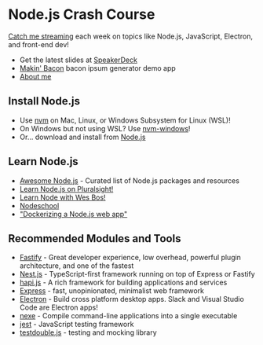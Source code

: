 # Node.js Crash Course

[Catch me streaming](https://www.twitch.tv/pluralsight_live) each week on topics like Node.js, JavaScript, Electron, and front-end dev!

* Get the latest slides at [SpeakerDeck](https://speakerdeck.com/reverentgeek)
* [Makin' Bacon](https://github.com/reverentgeek/node-bacon-generator) bacon ipsum generator demo app
* [About me](https://reverentgeek.com/about/)

## Install Node.js

* Use [nvm](https://github.com/nvm-sh/nvm) on Mac, Linux, or Windows Subsystem for Linux (WSL)!
* On Windows but not using WSL? Use [nvm-windows](https://github.com/coreybutler/nvm-windows)!
* Or... download and install from [Node.js](https://nodejs.org/)

## Learn Node.js

* [Awesome Node.js](https://github.com/sindresorhus/awesome-nodejs/) - Curated list of Node.js packages and resources
* [Learn Node.js on Pluralsight!](https://www.pluralsight.com/browse/software-development/node-js)
* [Learn Node with Wes Bos!](https://learnnode.com/)
* [Nodeschool](https://nodeschool.io/)
* ["Dockerizing a Node.js web app"](https://nodejs.org/en/docs/guides/nodejs-docker-webapp/)

## Recommended Modules and Tools

* [Fastify](https://github.com/fastify/fastify) - Great developer experience, low overhead, powerful plugin architecture, and one of the fastest
* [Nest.js](https://nestjs.com/) - TypeScript-first framework running on top of Express or Fastify
* [hapi.js](https://hapi.dev/) - A rich framework for building applications and services
* [Express](https://expressjs.com/) - fast, unopinionated, minimalist web framework
* [Electron](https://electronjs.org/) - Build cross platform desktop apps. Slack and Visual Studio Code are Electron apps!
* [nexe](https://www.npmjs.com/package/nexe) - Compile command-line applications into a single executable
* [jest](https://jestjs.io/) - JavaScript testing framework
* [testdouble.js](https://www.npmjs.com/package/testdouble) - testing and mocking library
